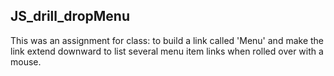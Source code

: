 ## JS_drill_dropMenu
This was an assignment for class: to build a link called 'Menu' and make the link extend downward to list several menu item links when rolled over with a mouse.
